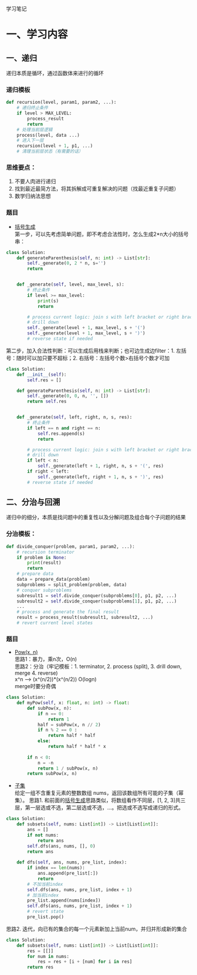 学习笔记
# 一、学习内容
## 一、递归
递归本质是循环，通过函数体来进行的循环  
### 递归模板
```python
def recursion(level, param1, param2, ...):
    # 递归终止条件
    if level > MAX_LEVEL:
        process_result
        return
    # 处理当前层逻辑
    process(level, data ...)
    # 进入下一层
    recursion(level + 1, p1, ...)
    # 清理当前层状态（有需要的话）
```
### 思维要点：
1. 不要人肉进行递归
2. 找到最近最简方法，将其拆解成可重复解决的问题（找最近重复子问题）
3. 数学归纳法思想
### 题目
* <span id="jump">[括号生成](https://leetcode-cn.com/problems/generate-parentheses/)</span>  
第一步，可以先考虑简单问题，即不考虑合法性时，怎么生成2*n大小的括号串：
```python
class Solution:
    def generateParenthesis(self, n: int) -> List[str]:
        self._generate(0, 2 * n, s='')
        return


    def _generate(self, level, max_level, s):
        # 终止条件
        if level >= max_level:
            print(s)
            return

        # process current logic: join s with left bracket or right bracket
        # drill down
        self._generate(level + 1, max_level, s + '(')
        self._generate(level + 1, max_level, s + ')')
        # reverse state if needed
```
第二步，加入合法性判断：可以生成后用栈来判断；也可边生成边filter：1. 左括号：随时可以加只要不超标；2. 右括号：左括号个数>右括号个数才可加
```python
class Solution:
    def __init__(self):
        self.res = []

    def generateParenthesis(self, n: int) -> List[str]:
        self._generate(0, 0, n, '', [])
        return self.res


    def _generate(self, left, right, n, s, res):
        # 终止条件
        if left == n and right == n:
            self.res.append(s)
            return

        # process current logic: join s with left bracket or right bracket
        # drill down
        if left < n:
            self._generate(left + 1, right, n, s + '(', res)
        if right < left:
            self._generate(left, right + 1, n, s + ')', res)
        # reverse state if needed
```

## 二、分治与回溯
递归中的细分，本质是找问题中的重复性以及分解问题及组合每个子问题的结果  
### 分治模板：
```python
def divide_conquer(problem, param1, param2, ...):
    # recursion terminator
    if problem is None:
        print(result)
        return 
    # prepare data
    data = prepare_data(problem)
    subproblems = split_problem(problem, data)
    # conquer subproblems 
    subresult1 = self.divide_conquer(subproblems[0], p1, p2, ...)
    subresult2 = self.divide_conquer(subproblems[1], p1, p2, ...)
    ...
    # process and generate the final result
    result = process_result(subresult1, subresult2, ...)
    # revert current level states
```
### 题目
* [Pow(x, n)](https://leetcode-cn.com/problems/powx-n/)  
思路1：暴力，乘n次，O(n)  
思路2：分治（牢记模板：1. terminator, 2. process (split), 3. drill down, merge 4. reverse)  
x^n --> (x^(n/2))*(x^(n/2))  O(logn)  
merge时要分奇偶
```python
class Solution:
    def myPow(self, x: float, n: int) -> float:
        def subPow(x, n):
            if n == 0:
                return 1
            half = subPow(x, n // 2)
            if n % 2 == 0 :
                return half * half
            else:
                return half * half * x
        
        if n < 0:
            n = -n
            return 1 / subPow(x, n)
        return subPow(x, n) 
```
* [子集](https://leetcode-cn.com/problems/subsets/)  
给定一组不含重复元素的整数数组 nums，返回该数组所有可能的子集（幂集）。
思路1. 和前面的[括号生成](#jump)思路类似，将数组看作不同层，[1, 2, 3]共三层，第一层选或不选，第二层选或不选，...。把选或不选写成递归的形式。  
```python
class Solution:
    def subsets(self, nums: List[int]) -> List[List[int]]:
        ans = []
        if not nums:
            return ans
        self.dfs(ans, nums, [], 0)
        return ans
    
    def dfs(self, ans, nums, pre_list, index):
        if index == len(nums):
            ans.append(pre_list[:])
            return
        # 不加当前index
        self.dfs(ans, nums, pre_list, index + 1)
        # 加当前index
        pre_list.append(nums[index])
        self.dfs(ans, nums, pre_list, index + 1)
        # revert state
        pre_list.pop()
```
思路2. 迭代，向已有的集合的每一个元素新加上当前num，并归并形成新的集合
```python
class Solution:
    def subsets(self, nums: List[int]) -> List[List[int]]:
        res = [[]]
        for num in nums:
            res = res + [i + [num] for i in res]
        return res
```